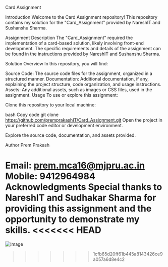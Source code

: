 Card Assignment

Introduction
Welcome to the Card Assignment repository! This repository contains my solution for the "Card_Assignment" provided by NareshIT and Sushanshu Sharma.

Assignment Description
The "Card_Assignment" required the implementation of a card-based solution, likely involving front-end development. The specific requirements and details of the assignment can be found in the instructions provided by NareshIT and Sushanshu Sharma.

Solution Overview
In this repository, you will find:

Source Code: The source code files for the assignment, organized in a structured manner.
Documentation: Additional documentation, if any, explaining the project structure, code organization, and usage instructions.
Assets: Any additional assets, such as images or CSS files, used in the assignment.
Usage
To use or explore this assignment:

Clone this repository to your local machine:

bash
Copy code
git clone https://github.com/premprakashIT/Card_Assignment.git
Open the project in your preferred code editor or development environment.

Explore the source code, documentation, and assets provided.

Author
Prem Prakash

Email: prem.mca16@mjpru.ac.in
Mobile: 9412964984
Acknowledgments
Special thanks to NareshIT and Sudhakar Sharma for providing this assignment and the opportunity to demonstrate my skills.
<<<<<<< HEAD
=======
![image](https://github.com/premprakashIT/Card_Assignment/assets/123723114/af841dd2-fdd0-46fb-a135-8b33e13aaa28)


>>>>>>> 1cfb65d20ff61b445a8143426ce9a057a6d8e4c2
